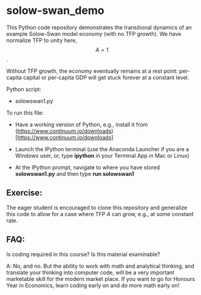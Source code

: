 # solow-swan_demo

This Python code repository demonstrates the transitional dynamics of an example Solow-Swan model economy (with no TFP growth). We have normalize TFP to unity here, $$A=1$$. 

Without TFP growth, the economy eventually remains at a rest point: per-capita capital or per-capita GDP will get stuck forever at a constant level.

Python script:

* solowswan1.py

To run this file:

* Have a working version of Python, e.g., install it from (https://www.continuum.io/downloads)[https://www.continuum.io/downloads]

* Launch the IPython terminal (use the Anaconda Launcher if you are a Windows user, or, type **ipython** in your Terminal App in Mac or Linux)

* At the IPython prompt, navigate to where you have stored **solowswan1.py** and then type **run solowswan1**

## Exercise:

The eager student is encouraged to clone this repository and generalize this code to allow for a case where TFP $A$ can grow, e.g., at some constant rate.

## FAQ:

Is coding required in this course? Is this material examinable?

A: No, and no. But the ability to work with math and analytical thinking, and translate your thinking into computer code, will be a very important marketable skill for the modern market place. If you want to go for Honours Year in Economics, learn coding early on and do more math early on!
